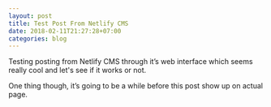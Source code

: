 ```yaml
---
layout: post
title: Test Post From Netlify CMS
date: 2018-02-11T21:27:28+07:00
categories: blog
---
```

Testing posting from Netlify CMS through it’s web interface which seems really cool and let's see if it works or not. 

One thing though, it’s going to be a while before this post show up on actual page.
